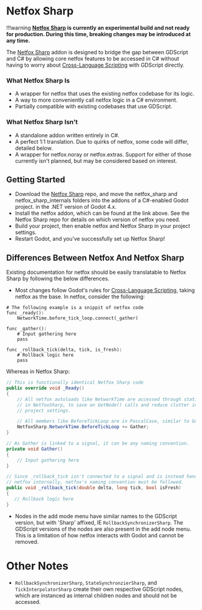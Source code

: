 # Netfox Sharp

!!!warning
    **[Netfox Sharp] is currently an experimental build and not ready for production. During this time, breaking changes may be introduced at any time.**

The [Netfox Sharp] addon is designed to bridge the gap between GDScript and C# by allowing core netfox features to be accessed in C# without having to worry about [Cross-Language Scripting] with GDScript directly.

### What Netfox Sharp Is
- A wrapper for netfox that uses the existing netfox codebase for its logic.
- A way to more conveniently call netfox logic in a C# environment.
- Partially compatible with existing codebases that use GDScript.

### What Netfox Sharp Isn't
- A standalone addon written entirely in C#.
- A perfect 1:1 translation. Due to quirks of netfox, some code will differ, detailed below.
- A wrapper for netfox.noray or netfox.extras. Support for either of those currently isn't planned, but may be considered based on interest.

## Getting Started
- Download the [Netfox Sharp] repo, and move the netfox_sharp and netfox_sharp_internals folders into the addons of a C#-enabled Godot project. in the .NET version of Godot 4.x.
- Install the netfox addon, which can be found at the link above. See the Netfox Sharp repo for details on which version of netfox you need.
- Build your project, then enable netfox and Netfox Sharp in your project settings.
- Restart Godot, and you've successfully set up Netfox Sharp!

## Differences Between Netfox And Netfox Sharp
Existing documentation for netfox should be easily translatable to Netfox Sharp by following the below differences.

- Most changes follow Godot's rules for [Cross-Language Scripting], taking netfox as the base.
In netfox, consider the following:
```gdscript
# The following example is a snippit of netfox code
func _ready():
    NetworkTime.before_tick_loop.connect(_gather)

func _gather():
    # Input gathering here
    pass

func _rollback_tick(delta, tick, is_fresh):
    # Rollback logic here
    pass
```
Whereas in Netfox Sharp:
```C#
// This is functionally identical Netfox Sharp code
public override void _Ready()
{
    // All netfox autoloads like NetworkTime are accessed through static members
    // in NetfoxSharp, to save on GetNode() calls and reduce clutter in the
    // project settings.

    // All members like BeforeTickLoop are in PascalCase, similar to Godot's C#
    NetfoxSharp.NetworkTime.BeforeTickLoop += Gather;
}

// As Gather is linked to a signal, it can be any naming convention.
private void Gather()
{
    // Input gathering here
}

// Since _rollback_tick isn't connected to a signal and is instead handled by
// netfox internally, netfox's naming convention must be followed.
public void _rollback_tick(double delta, long tick, bool isFresh)
{
   // Rollback logic here
}
```
- Nodes in the add mode menu have similar names to the GDScript version, but with 'Sharp' affixed, IE `RollbackSynchronizerSharp`. The GDScript versions of the nodes are also present in the add node menu. This is a limitation of how netfox interacts with Godot and cannot be removed.

# Other Notes
- `RollbackSynchronizerSharp`, `StateSynchronzierSharp`, and `TickInterpolatorSharp` create their own respective GDScript nodes, which are instanced as internal children nodes and should not be accessed.

[Cross-Language Scripting]: https://docs.godotengine.org/en/stable/tutorials/scripting/cross_language_scripting.html
[Netfox Sharp]: https://github.com/CyFurStudios/NetfoxSharp/
